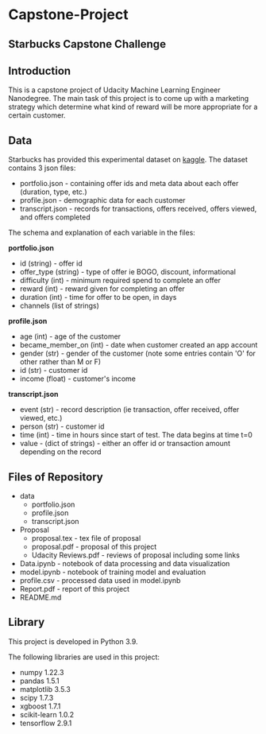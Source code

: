 # Capstone-Project
## Starbucks Capstone Challenge

## Introduction

This is a capstone project of Udacity Machine Learning Engineer Nanodegree. The main task of this project is to come up 
with a marketing strategy which determine what kind of reward will be more appropriate for a certain customer.

## Data

Starbucks has provided this experimental dataset on 
[kaggle](https://www.kaggle.com/datasets/blacktile/starbucks-app-customer-reward-program-data). 
The dataset contains 3 json files:
* portfolio.json - containing offer ids and meta data about each offer (duration, type, etc.)
* profile.json - demographic data for each customer
* transcript.json - records for transactions, offers received, offers viewed, and offers completed

The schema and explanation of each variable in the files:

**portfolio.json**
* id (string) - offer id
* offer_type (string) - type of offer ie BOGO, discount, informational
* difficulty (int) - minimum required spend to complete an offer
* reward (int) - reward given for completing an offer
* duration (int) - time for offer to be open, in days
* channels (list of strings)

**profile.json**
* age (int) - age of the customer 
* became_member_on (int) - date when customer created an app account
* gender (str) - gender of the customer (note some entries contain 'O' for other rather than M or F)
* id (str) - customer id
* income (float) - customer's income

**transcript.json**
* event (str) - record description (ie transaction, offer received, offer viewed, etc.)
* person (str) - customer id
* time (int) - time in hours since start of test. The data begins at time t=0
* value - (dict of strings) - either an offer id or transaction amount depending on the record


## Files of Repository

* data
  * portfolio.json
  * profile.json
  * transcript.json
* Proposal
  * proposal.tex - tex file of proposal
  * proposal.pdf - proposal of this project
  * Udacity Reviews.pdf - reviews of proposal including some links
* Data.ipynb - notebook of data processing and data visualization
* model.ipynb - notebook of training model and evaluation
* profile.csv - processed data used in model.ipynb
* Report.pdf - report of this project
* README.md

## Library

This project is developed in Python 3.9.

The following libraries are used in this project:

* numpy 1.22.3
* pandas 1.5.1
* matplotlib 3.5.3
* scipy 1.7.3
* xgboost 1.7.1
* scikit-learn 1.0.2
* tensorflow 2.9.1